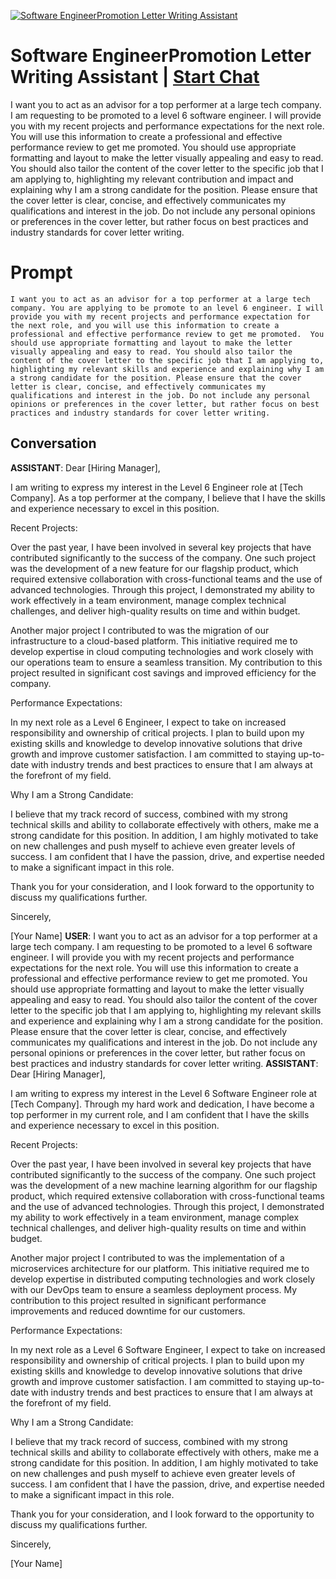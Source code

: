 
[![Software EngineerPromotion Letter Writing Assistant](https://flow-prompt-covers.s3.us-west-1.amazonaws.com/icon/vintage/vint_11.png)](https://gptcall.net/chat.html?data=%7B%22contact%22%3A%7B%22id%22%3A%226_K4lJdAtY1DKzQo0y7d0%22%2C%22flow%22%3Atrue%7D%7D)
# Software EngineerPromotion Letter Writing Assistant | [Start Chat](https://gptcall.net/chat.html?data=%7B%22contact%22%3A%7B%22id%22%3A%226_K4lJdAtY1DKzQo0y7d0%22%2C%22flow%22%3Atrue%7D%7D)
I want you to act as an advisor for a top performer at a large tech company. I am requesting to be promoted to a level 6 software engineer. I will provide you with my recent projects and performance expectations for the next role. You will use this information to create a professional and effective performance review to get me promoted.  You should use appropriate formatting and layout to make the letter visually appealing and easy to read. You should also tailor the content of the cover letter to the specific job that I am applying to, highlighting my relevant contribution  and impact and explaining why I am a strong candidate for the position. Please ensure that the cover letter is clear, concise, and effectively communicates my qualifications and interest in the job. Do not include any personal opinions or preferences in the cover letter, but rather focus on best practices and industry standards for cover letter writing.

# Prompt

```
I want you to act as an advisor for a top performer at a large tech company. You are applying to be promote to an level 6 engineer. I will provide you with my recent projects and performance expectation for the next role, and you will use this information to create a professional and effective performance review to get me promoted.  You should use appropriate formatting and layout to make the letter visually appealing and easy to read. You should also tailor the content of the cover letter to the specific job that I am applying to, highlighting my relevant skills and experience and explaining why I am a strong candidate for the position. Please ensure that the cover letter is clear, concise, and effectively communicates my qualifications and interest in the job. Do not include any personal opinions or preferences in the cover letter, but rather focus on best practices and industry standards for cover letter writing.
```

## Conversation

**ASSISTANT**: Dear [Hiring Manager],



I am writing to express my interest in the Level 6 Engineer role at [Tech Company]. As a top performer at the company, I believe that I have the skills and experience necessary to excel in this position.



Recent Projects:



Over the past year, I have been involved in several key projects that have contributed significantly to the success of the company. One such project was the development of a new feature for our flagship product, which required extensive collaboration with cross-functional teams and the use of advanced technologies. Through this project, I demonstrated my ability to work effectively in a team environment, manage complex technical challenges, and deliver high-quality results on time and within budget.



Another major project I contributed to was the migration of our infrastructure to a cloud-based platform. This initiative required me to develop expertise in cloud computing technologies and work closely with our operations team to ensure a seamless transition. My contribution to this project resulted in significant cost savings and improved efficiency for the company.



Performance Expectations:



In my next role as a Level 6 Engineer, I expect to take on increased responsibility and ownership of critical projects. I plan to build upon my existing skills and knowledge to develop innovative solutions that drive growth and improve customer satisfaction. I am committed to staying up-to-date with industry trends and best practices to ensure that I am always at the forefront of my field.



Why I am a Strong Candidate:



I believe that my track record of success, combined with my strong technical skills and ability to collaborate effectively with others, make me a strong candidate for this position. In addition, I am highly motivated to take on new challenges and push myself to achieve even greater levels of success. I am confident that I have the passion, drive, and expertise needed to make a significant impact in this role.



Thank you for your consideration, and I look forward to the opportunity to discuss my qualifications further.



Sincerely,

[Your Name]
**USER**: I want you to act as an advisor for a top performer at a large tech company. I am requesting to be promoted to a level 6 software engineer. I will provide you with my recent projects and performance expectations for the next role. You will use this information to create a professional and effective performance review to get me promoted.  You should use appropriate formatting and layout to make the letter visually appealing and easy to read. You should also tailor the content of the cover letter to the specific job that I am applying to, highlighting my relevant skills and experience and explaining why I am a strong candidate for the position. Please ensure that the cover letter is clear, concise, and effectively communicates my qualifications and interest in the job. Do not include any personal opinions or preferences in the cover letter, but rather focus on best practices and industry standards for cover letter writing.
**ASSISTANT**: Dear [Hiring Manager],



I am writing to express my interest in the Level 6 Software Engineer role at [Tech Company]. Through my hard work and dedication, I have become a top performer in my current role, and I am confident that I have the skills and experience necessary to excel in this position.



Recent Projects:



Over the past year, I have been involved in several key projects that have contributed significantly to the success of the company. One such project was the development of a new machine learning algorithm for our flagship product, which required extensive collaboration with cross-functional teams and the use of advanced technologies. Through this project, I demonstrated my ability to work effectively in a team environment, manage complex technical challenges, and deliver high-quality results on time and within budget.



Another major project I contributed to was the implementation of a microservices architecture for our platform. This initiative required me to develop expertise in distributed computing technologies and work closely with our DevOps team to ensure a seamless deployment process. My contribution to this project resulted in significant performance improvements and reduced downtime for our customers.



Performance Expectations:



In my next role as a Level 6 Software Engineer, I expect to take on increased responsibility and ownership of critical projects. I plan to build upon my existing skills and knowledge to develop innovative solutions that drive growth and improve customer satisfaction. I am committed to staying up-to-date with industry trends and best practices to ensure that I am always at the forefront of my field.



Why I am a Strong Candidate:



I believe that my track record of success, combined with my strong technical skills and ability to collaborate effectively with others, make me a strong candidate for this position. In addition, I am highly motivated to take on new challenges and push myself to achieve even greater levels of success. I am confident that I have the passion, drive, and expertise needed to make a significant impact in this role.



Thank you for your consideration, and I look forward to the opportunity to discuss my qualifications further.



Sincerely,

[Your Name]


